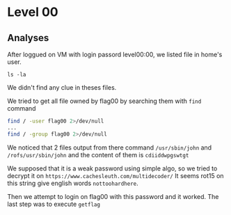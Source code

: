 # Level 00

## Analyses

After loggued on VM with login passord level00:00, we listed file in home's user.

`ls -la`

We didn't find any clue in theses files.

We tried to get all file owned by flag00 by searching them with `find` command

```sh
find / -user flag00 2>/dev/null
...
find / -group flag00 2>/dev/null
```
We noticed that 2 files output from there command `/usr/sbin/john` and `/rofs/usr/sbin/john` and the content of them is `cdiiddwpgswtgt`

We supposed that it is a weak password using simple algo, so we tried to decrypt it on `https://www.cachesleuth.com/multidecoder/`
It seems rot15 on this string give english words `nottoohardhere`.

Then we attempt to login on flag00 with this password and it worked. The last step was to execute `getflag`
